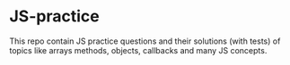 # JS-practice

This repo contain JS practice questions and their solutions (with tests) of topics like arrays methods, objects, callbacks and many JS concepts.
